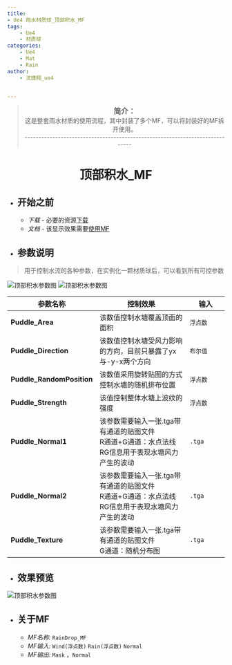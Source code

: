 ```yaml
---
title:
- Ue4 雨水材质球_顶部积水_MF
tags: 
    - Ue4
    - 材质球
categories:
    - Ue4
    - Mat
    - Rain
author:
    - 沈捷翔_ue4


---
```


> <center><big><b>简介：</b></big><br>这是整套雨水材质的使用流程，其中封装了多个MF，可以将封装好的MF拆开使用。<br>-----------------------------------------------------------------------------</center>



# <center><b>顶部积水_MF</b></center>

- ## <b>开始之前</b>
    - *下载* - 必要的资源[下载](https://nodesource.com/products/nsolid)
    - *文档* - 该显示效果需要[使用MF](https://docs.unrealengine.com/en-US/RenderingAndGraphics/Materials/Functions/Using/index.html)


- ## <b>参数说明</b>
> 用于控制水流的各种参数，在实例化一颗材质球后，可以看到所有可控参数
<!-- [![N|Solid](https://cldup.com/dTxpPi9lDf.thumb.png)](https://nodesource.com/products/nsolid) -->
![顶部积水参数图](/images/Puddle/img-03-02.jpg "顶部积水参数图")
![顶部积水参数图](/images/Puddle/img-03-01.jpg "顶部积水参数图")

| 参数名称 | 控制效果 | 输入 |
| ------ | ------ | ------ |
| **Puddle_Area** | 该数值控制水塘覆盖顶面的面积 |  `浮点数`  |
| **Puddle_Direction** | 该数值控制水塘受风力影响的方向，目前只暴露了yx与-y-x两个方向 |  `布尔值`  |
| **Puddle_RandomPosition** | 该数值采用旋转贴图的方式控制水塘的随机排布位置|  `浮点数`  |
| **Puddle_Strength** | 该值控制整体水塘上波纹的强度 |  `浮点数`  |
| **Puddle_Normal1**| 该参数需要输入一张.tga带有通道的贴图文件<br>R通道+G通道：水点法线RG信息用于表现水塘风力产生的波动<br/> |  `.tga`  |
| **Puddle_Normal2**| 该参数需要输入一张.tga带有通道的贴图文件<br>R通道+G通道：水点法线RG信息用于表现水塘风力产生的波动<br/> |  `.tga`  |
| **Puddle_Texture** | 该参数需要输入一张.tga带有通道的贴图文件<br>G通道：随机分布图<br/> |  `.tga` |

- ## <b>效果预览</b>
![顶部积水参数图](/images/Puddle/img-03.jpg "顶部积水参数图")




- ## <b>关于MF</b>
    - *MF名称:*  `RainDrop_MF`
    - *MF输入:*  `Wind(浮点数)` `Rain(浮点数)` `Normal`
    - *MF输出:*  `Mask` ，`Normal`






<style>
    table th:first-of-type {
    width: 30%;
    }
    table th:nth-of-type(2) {
        width: 50%;
    }
    table th:nth-of-type(3) {
        width: 30%;
    }
</style>

